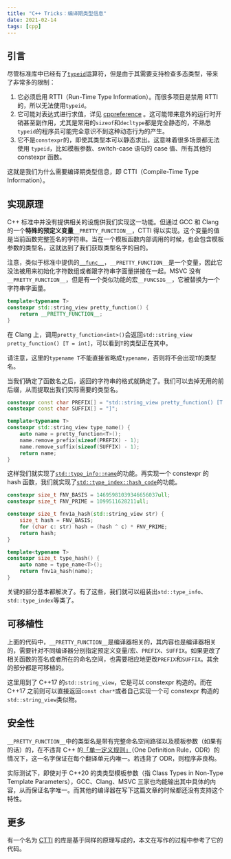 ```yaml
---
title: "C++ Tricks：编译期类型信息"
date: 2021-02-14
tags: [cpp]
---
```


## 引言

尽管标准库中已经有了[`typeid`](https://zh.cppreference.com/w/cpp/language/typeid)运算符，但是由于其需要支持检查多态类型，带来了非常多的限制：

1. 它必须启用 RTTI（Run-Time Type Information）。而很多项目是禁用 RTTI 的，所以无法使用`typeid`。
2. 它可能对表达式进行求值，详见 [cppreference](https://zh.cppreference.com/w/cpp/language/typeid) 。这可能带来意外的运行时开销甚至副作用，尤其是常用的`sizeof`和`decltype`都是完全静态的，不熟悉`typeid`的程序员可能完全意识不到这种动态行为的产生。
3. 它不是`constexpr`的，即使其类型本可以静态求出。这意味着很多场景都无法使用 `typeid`，比如模板参数、switch-case 语句的 case 值、所有其他的 constexpr 函数。

这就是我们为什么需要编译期类型信息，即 CTTI（Compile-Time Type Information）。

## 实现原理

C++ 标准中并没有提供相关的设施供我们实现这一功能。但通过 GCC 和 Clang 的一个**特殊的预定义变量**`__PRETTY_FUNCTION__`，CTTI 得以实现。这个变量的值是当前函数完整签名的字符串。当在一个模板函数内部调用的时候，也会包含模板参数的类型名，这就达到了我们获取类型名字的目的。

注意，类似于标准中提供的[`__func__`](https://zh.cppreference.com/w/cpp/language/function#func)，`__PRETTY_FUNCTION__`是一个变量，因此它没法被用来初始化字符数组或者跟字符串字面量拼接在一起。MSVC 没有`__PRETTY_FUNCTION__`，但是有一个类似功能的宏`__FUNCSIG__`，它被替换为一个字符串字面量。

```cpp
template<typename T>
constexpr std::string_view pretty_function() {
    return __PRETTY_FUNCTION__;
}
```

在 Clang 上，调用`pretty_function<int>()`会返回`std::string_view pretty_function() [T = int]`，可以看到`T`的类型正在其中。

请注意，这里的`typename T`不能直接省略成`typename`，否则将不会出现`T`的类型名。

当我们确定了函数名之后，返回的字符串的格式就确定了。我们可以去掉无用的前后缀，从而提取出我们实际需要的类型名。

```cpp
constexpr const char PREFIX[] = "std::string_view pretty_function() [T = ";
constexpr const char SUFFIX[] = "]";

template<typename T>
constexpr std::string_view type_name() {
    auto name = pretty_function<T>();
    name.remove_prefix(sizeof(PREFIX) - 1);
    name.remove_suffix(sizeof(SUFFIX) - 1);
    return name;
}
```

这样我们就实现了[`std::type_info::name`](https://zh.cppreference.com/w/cpp/types/type_info/name)的功能。再实现一个 constexpr 的 hash 函数，我们就实现了[`std::type_index::hash_code`](https://zh.cppreference.com/w/cpp/types/type_index/hash_code)的功能。

```cpp
constexpr size_t FNV_BASIS = 14695981039346656037ull;
constexpr size_t FNV_PRIME = 1099511628211ull;

constexpr size_t fnv1a_hash(std::string_view str) {
    size_t hash = FNV_BASIS;
    for (char c: str) hash = (hash ^ c) * FNV_PRIME;
    return hash;
}

template<typename T>
constexpr size_t type_hash() {
    auto name = type_name<T>();
    return fnv1a_hash(name);
}
```

关键的部分基本都解决了。有了这些，我们就可以组装出`std::type_info`、`std::type_index`等类了。

## 可移植性

上面的代码中，`__PRETTY_FUNCTION__`是编译器相关的，其内容也是编译器相关的，需要针对不同编译器分别指定预定义变量/宏、`PREFIX`、`SUFFIX`。如果更改了相关函数的签名或者所在的命名空间，也需要相应地更改`PREFIX`和`SUFFIX`。其余的部分都是可移植的。

这里用到了 C++17 的`std::string_view`，它是可以 constexpr 构造的。而在 C++17 之前则可以直接返回`const char*`或者自己实现一个可 constexpr 构造的`std::string_view`类似物。

## 安全性

`__PRETTY_FUNCTION__`中的类型名是带有完整命名空间路径以及模板参数（如果有的话）的，在不违背 C++ 的[「单一定义规则」](https://zh.cppreference.com/w/cpp/language/definition)（One Definition Rule，ODR）的情况下，这一名字保证在每个翻译单元内唯一。若违背了 ODR，则程序非良构。

实际测试下，即使对于 C++20 的类类型模板参数（指 Class Types in Non-Type Template Parameters），GCC、Clang、MSVC 三家也均能输出其中具体的内容，从而保证名字唯一。而其他的编译器在写下这篇文章的时候都还没有支持这个特性。

## 更多

有一个名为 [CTTI](https://github.com/Manu343726/ctti) 的库是基于同样的原理写成的，本文在写作的过程中参考了它的代码。
